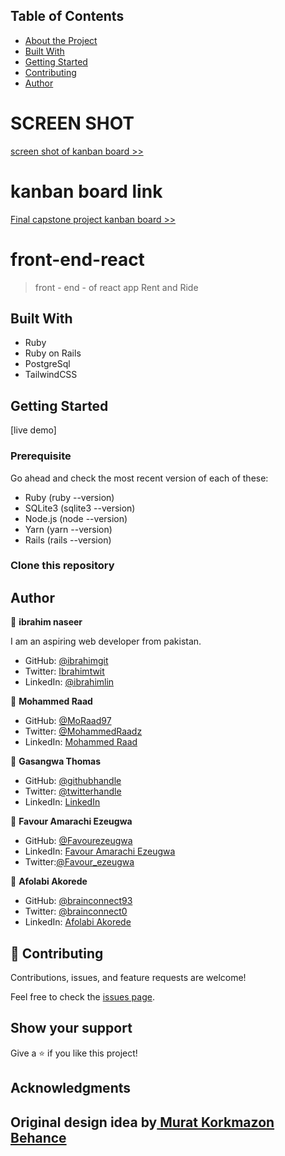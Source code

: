 ## Table of Contents

* [About the Project](#front-end-react)
* [Built With](#built-with)
* [Getting Started](#getting-started)
* [Contributing](#🤝-contributing)
* [Author](#author)


# SCREEN SHOT

[screen shot of  kanban board >>](https://docs.google.com/document/d/1NRwptv0J7qvGzI18OfDvk0xeFv8GZab3AnjWEDTX9GI/edit?usp=sharing)



# kanban board link

[Final capstone project kanban board >>](https://github.com/users/ibrahim777764/projects/15)
#  front-end-react
>front - end - of react app Rent and Ride
## Built With

- Ruby
- Ruby on Rails
- PostgreSql
- TailwindCSS

## Getting Started

 [live demo]

### Prerequisite
Go ahead and check the most recent version of each of these:
- Ruby (ruby --version)
- SQLite3 (sqlite3 --version)
- Node.js (node --version)
- Yarn (yarn --version)
- Rails (rails --version)

### Clone this repository

## Author

👤 **ibrahim naseer**

I am an aspiring web developer from pakistan.
- GitHub: [@ibrahimgit](https://github.com/ibrahim777764)
- Twitter: [Ibrahimtwit](https://twitter.com/Ibrahim66650696)
- LinkedIn: [@ibrahimlin](https://www.linkedin.com/in/ibrahim-naseer-215667225/)



👤 **Mohammed Raad**

- GitHub: [@MoRaad97](https://github.com/MoRaad97)
- Twitter: [@MohammedRaadz](https://twitter.com/MohammedRaadz)
- LinkedIn: [Mohammed Raad](linkedin.com/in/mohammed-raad-600176210)


👤 **Gasangwa Thomas**

- GitHub: [@githubhandle](https://github.com/gasangw)
- Twitter: [@twitterhandle](https://twitter.com/ThomasGasangwa)
- LinkedIn: [LinkedIn](https://www.linkedin.com/in/gasangwa-thomas-84197222a/)

👤 **Favour Amarachi Ezeugwa**

- GitHub: [@Favourezeugwa](https://github.com/Favourezeugwa)
- LinkedIn: [Favour Amarachi Ezeugwa](https://www.linkedin.com/in/favour-amarachi-ezeugwa-a5bb31149/)
- Twitter:[@Favour_ezeugwa](https://twitter.com/Favour_ezeugwa)

👤 **Afolabi Akorede**

- GitHub: [@brainconnect93](https://github.com/brainconnect93)
- Twitter: [@brainconnect0](https://twitter.com/brainconnect0)
- LinkedIn: [Afolabi Akorede](https://linkedin.com/in/brainconnect93)

## 🤝 Contributing

Contributions, issues, and feature requests are welcome!

Feel free to check the [issues page](https://github.com/gasangw/Blog-app/issues).

## Show your support

Give a ⭐️ if you like this project!


## Acknowledgments

Original design idea by[ Murat Korkmazon Behance
]( https://www.behance.net/gallery/26425031/Vespa-Responsive-Redesign)
-
